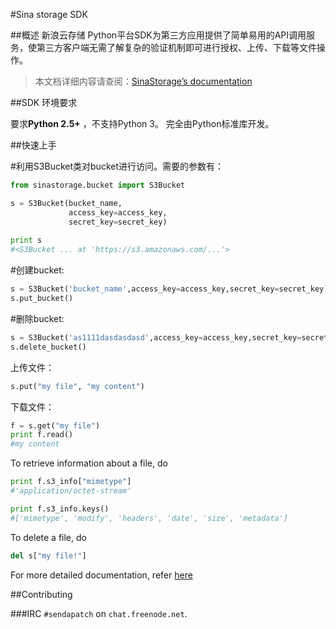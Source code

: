 #Sina storage SDK

##概述
新浪云存储 Python平台SDK为第三方应用提供了简单易用的API调用服务，使第三方客户端无需了解复杂的验证机制即可进行授权、上传、下载等文件操作。
>本文档详细内容请查阅：[SinaStorage’s documentation][1]

##SDK 环境要求

要求**Python 2.5+** ，不支持Python 3。
完全由Python标准库开发。

##快速上手

#利用S3Bucket类对bucket进行访问。需要的参数有：
```python
from sinastorage.bucket import S3Bucket

s = S3Bucket(bucket_name,
             access_key=access_key,
             secret_key=secret_key)
 
print s  
#<S3Bucket ... at 'https://s3.amazonaws.com/...'>
```
#创建bucket:
```python
s = S3Bucket('bucket_name',access_key=access_key,secret_key=secret_key)
s.put_bucket()
```
#删除bucket:
```python
s = S3Bucket('as1111dasdasdasd',access_key=access_key,secret_key=secret_key)
s.delete_bucket()
```








上传文件：
```python
s.put("my file", "my content")
```
下载文件：
```python
f = s.get("my file")
print f.read()
#my content
```
To retrieve information about a file, do
```python
print f.s3_info["mimetype"]
#'application/octet-stream'

print f.s3_info.keys()
#['mimetype', 'modify', 'headers', 'date', 'size', 'metadata']
```
To delete a file, do
```python
del s["my file!"]
```

For more detailed documentation, refer [here](http://sendapatch.se/projects/simples3)

##Contributing

###IRC
``#sendapatch`` on ``chat.freenode.net``.


[1]:http://sinastorage.sinaapp.com/developer/index.html